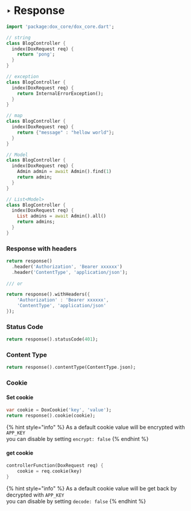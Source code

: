 # ‣ Response

```dart
import 'package:dox_core/dox_core.dart';

// string
class BlogController {
  index(DoxRequest req) {
    return 'pong';
  }
}

// exception
class BlogController {
  index(DoxRequest req) {
    return InternalErrorException();
  }
}

// map
class BlogController {
  index(DoxRequest req) {
    return {"message" : "hellow world"};
  }
}

// Model
class BlogController {
  index(DoxRequest req) {
    Admin admin = await Admin().find(1)
    return admin;
  }
}

// List<Model>
class BlogController {
  index(DoxRequest req) {
    List admins = await Admin().all()
    return admins;
  }
}
```

### Response with headers

```dart
return response()
  .header('Authorization', 'Bearer xxxxxx')
  .header('ContentType', 'application/json');
      
/// or

return response().withHeaders({
    'Authorization' : 'Bearer xxxxxx',
    'ContentType', 'application/json'
});
```

### Status Code

```dart
return response().statusCode(401);
```

### Content Type

```dart
return response().contentType(ContentType.json);
```

### Cookie

#### Set cookie

```dart
var cookie = DoxCookie('key', 'value');
return response().cookie(cookie);
```

{% hint style="info" %}
As a default cookie value will be encrypted with `APP_KEY` \
you can disable by setting `encrypt: false`&#x20;
{% endhint %}

#### get cookie

```dart
controllerFunction(DoxRequest req) {
    cookie = req.cookie(key)
}
```

{% hint style="info" %}
As a default cookie value will be get back by decrypted with `APP_KEY` \
you can disable by setting `decode: false`&#x20;
{% endhint %}
